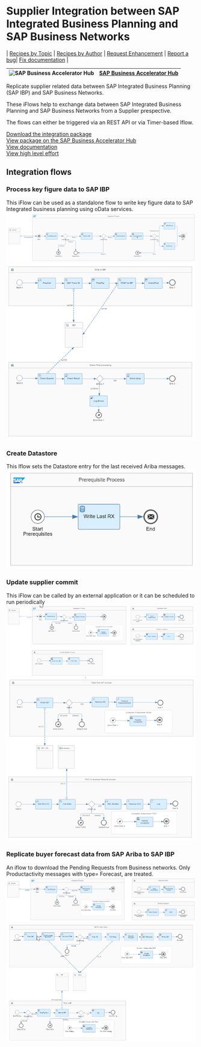 # Supplier Integration between SAP Integrated Business Planning and SAP Business Networks 

\| [Recipes by Topic](../../readme.md ) \| [Recipes by Author](../../author.md ) \| [Request Enhancement](https://github.com/SAP-samples/cloud-integration-flow/issues/new?assignees=&labels=Recipe%20Fix,enhancement&template=recipe-request.md&title=Improve%20Supplier%20Integration%20between%20SAP%20Integrated%20Business%20Planning%20and%20SAP%20Business%20Networks) \| [Report a bug](https://github.com/SAP-samples/cloud-integration-flow/issues/new?assignees=&labels=Recipe%20Fix,bug&template=bug_report.md&title=Issue%20with%20Supplier%20Integration%20between%20SAP%20Integrated%20Business%20Planning%20and%20SAP%20Business%20Networks)\| [Fix documentation](https://github.com/SAP-samples/cloud-integration-flow/issues/new?assignees=&labels=Recipe%20Fix,documentation&template=bug_report.md&title=Docu%20fix%20Supplier%20Integration%20between%20SAP%20Integrated%20Business%20Planning%20and%20SAP%20Business%20Networks) \| 

 ![SAP Business Accelerator Hub](https://github.com/SAPAPIBusinessHub.png?size=50 ) | [SAP Business Accelerator Hub](https://api.sap.com/allcommunity) | 
 ----|----| 

Replicate supplier related data between SAP Integrated Business Planning (SAP IBP) and SAP Business Networks.

<p>These iFlows help to exchange data between SAP Integrated Business Planning and SAP Business Networks from a Supplier prespective.</p>
<p>The flows can either be triggered via an REST API or via Timer-based Iflow.</p>

[Download the integration package](AribaSupplierIntegration.zip)\
[View package on the SAP Business Accelerator Hub](https://api.sap.com/package/AribaSupplierIntegration)\
[View documentation](ConfigurationGuide_AribaSupplierIntegration.pdf)\
[View high level effort](effort.md)
## Integration flows
### Process key figure data to SAP IBP 
This iFlow can be used as a standalone flow to write key figure data to SAP Integrated business planning using oData services. \
 ![input-image](process_to_ibp_using_odata1.png)
 ![input-image](process_to_ibp_using_odata2.png)
### Create Datastore 
This Iflow sets the Datastore entry for the last received Ariba messages. \
 ![input-image](create_datastore.png)
### Update supplier commit 
This iFlow can be called by an external application or it can be scheduled to run periodically \
 ![input-image](update_supplier_commit1.png)
 ![input-image](update_supplier_commit2.png)
### Replicate buyer forecast data from SAP Ariba to SAP IBP 
An iflow to download the Pending Requests from Business networks. Only Productactivity messages with type= Forecast, are treated. \
 ![input-image](get_buyer_forecast1.png)
 ![input-image](get_buyer_forecast2.png)
